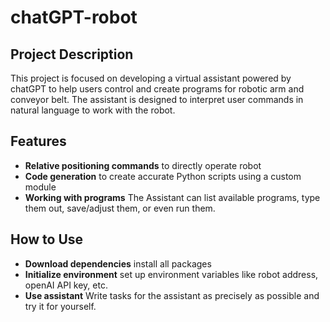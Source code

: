 # chatGPT-robot

## Project Description
This project is focused on developing a virtual assistant powered by chatGPT to help users control and create programs for robotic arm and conveyor belt. The assistant is designed to interpret user commands in natural language to work with the robot.

## Features
- **Relative positioning commands** to directly operate robot
- **Code generation** to create accurate Python scripts  using a custom module
- **Working with programs** The Assistant can list available programs, type them out, save/adjust them, or even run them. 
## How to Use
- **Download dependencies** install all packages
- **Initialize environment** set up environment variables like robot address, openAI API key, etc.
- **Use assistant** Write tasks for the assistant as precisely as possible and try it for yourself.
